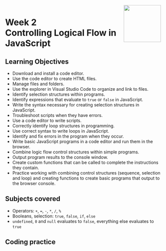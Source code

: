 <a href="../">
  <img src="/img/JavaScript_Basics_logo.avif" width="120" align="right">
</a>

# Week 2 <br> Controlling Logical Flow in JavaScript

## Learning Objectives
- Download and install a code editor.
- Use the code editor to create HTML files.
- Manage files and folders.
- Use the explorer in Visual Studio Code to organize and link to files.
- Identify selection structures within programs.
- Identify expressions that evaluate to `true` or `false` in JavaScript.
- Write the syntax necessary for creating selection structures in JavaScript.
- Troubleshoot scripts when they have errors.
- Use a code editor to write scripts.
- Correctly identify loop structures in programming.
- Use correct syntax to write loops in JavaScript.
- Identify and fix errors in the program when they occur.
- Write basic JavaScript programs in a code editor and run them in the browser.
- Combine logic flow control structures within simple programs.
- Output program results to the console window.
- Create custom functions that can be called to complete the instructions they contain.
- Practice working with combining control structures (sequence, selection and loop) and creating functions to create basic programs that output to the browser console.

## Subjects covered
- Operators: `+`, `=`, `-`, `*`, `/`, `%`
- Booleans, selection: `true`, `false`, `if`, `else`
- `undefined`, `0` and `null` evaluates to `false`, everything else evaluates to `true`


## Coding practice


